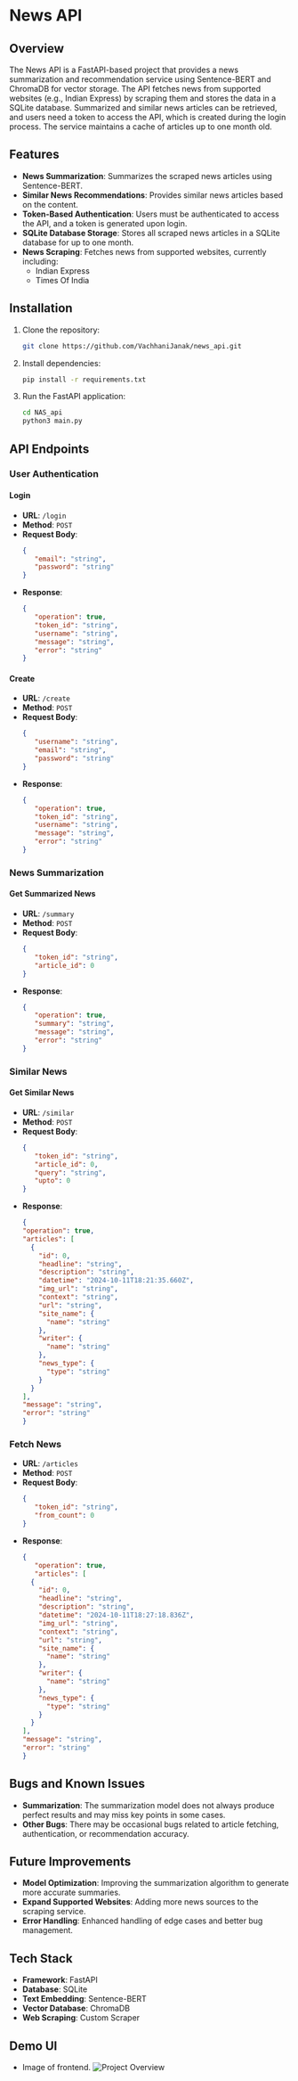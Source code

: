 # News API

## Overview
The News API is a FastAPI-based project that provides a news summarization and recommendation service using Sentence-BERT and ChromaDB for vector storage. The API fetches news from supported websites (e.g., Indian Express) by scraping them and stores the data in a SQLite database. Summarized and similar news articles can be retrieved, and users need a token to access the API, which is created during the login process. The service maintains a cache of articles up to one month old.

## Features
- **News Summarization**: Summarizes the scraped news articles using Sentence-BERT.
- **Similar News Recommendations**: Provides similar news articles based on the content.
- **Token-Based Authentication**: Users must be authenticated to access the API, and a token is generated upon login.
- **SQLite Database Storage**: Stores all scraped news articles in a SQLite database for up to one month.
- **News Scraping**: Fetches news from supported websites, currently including:
  - Indian Express
  - Times Of India

## Installation

1. Clone the repository:
   ```bash
   git clone https://github.com/VachhaniJanak/news_api.git
   ```

2. Install dependencies:
   ```bash
   pip install -r requirements.txt
   ```

3. Run the FastAPI application:
   ```bash    
   cd NAS_api
   python3 main.py
   ```

## API Endpoints

### User Authentication

#### Login
- **URL**: `/login`
- **Method**: `POST`
- **Request Body**:
  ```json
  {
     "email": "string",
     "password": "string"
  }
  ```
- **Response**:
  ```json
  {
     "operation": true,
     "token_id": "string",
     "username": "string",
     "message": "string",
     "error": "string"
  }
  ``` 
  
#### Create
- **URL**: `/create`
- **Method**: `POST`
- **Request Body**:
  ```json
  {
     "username": "string",
     "email": "string",
     "password": "string"
  }
  ```
- **Response**:
  ```json
  {
     "operation": true,
     "token_id": "string",
     "username": "string",
     "message": "string",
     "error": "string"
  }
  ```

### News Summarization


#### Get Summarized News
- **URL**: `/summary`
- **Method**: `POST`
- **Request Body**:
  ```json
  {
     "token_id": "string",
     "article_id": 0
  }
  ```
- **Response**:
  ```json
  {
     "operation": true,
     "summary": "string",
     "message": "string",
     "error": "string"
  }          
  ```
### Similar News

#### Get Similar News
- **URL**: `/similar`
- **Method**: `POST`
- **Request Body**:
  ```json
  {
     "token_id": "string",
     "article_id": 0,
     "query": "string",
     "upto": 0
  }
  ```
- **Response**:
  ```json
  {
  "operation": true,
  "articles": [
    {
      "id": 0,
      "headline": "string",
      "description": "string",
      "datetime": "2024-10-11T18:21:35.660Z",
      "img_url": "string",
      "context": "string",
      "url": "string",
      "site_name": {
        "name": "string"
      },
      "writer": {
        "name": "string"
      },
      "news_type": {
        "type": "string"
      }
    }
  ],
  "message": "string",
  "error": "string"
  }
  ```

### Fetch News
- **URL**: `/articles`
- **Method**: `POST`
- **Request Body**:
  ```json
  {
     "token_id": "string",
     "from_count": 0
  }
  ```
- **Response**:
  ```json
  {
     "operation": true,
     "articles": [
    {
      "id": 0,
      "headline": "string",
      "description": "string",
      "datetime": "2024-10-11T18:27:18.836Z",
      "img_url": "string",
      "context": "string",
      "url": "string",
      "site_name": {
        "name": "string"
      },
      "writer": {
        "name": "string"
      },
      "news_type": {
        "type": "string"
      }
    }
  ],
  "message": "string",
  "error": "string"
  }      
  ```

## Bugs and Known Issues
- **Summarization**: The summarization model does not always produce perfect results and may miss key points in some cases.
- **Other Bugs**: There may be occasional bugs related to article fetching, authentication, or recommendation accuracy.

## Future Improvements
- **Model Optimization**: Improving the summarization algorithm to generate more accurate summaries.
- **Expand Supported Websites**: Adding more news sources to the scraping service.
- **Error Handling**: Enhanced handling of edge cases and better bug management.
  
## Tech Stack
- **Framework**: FastAPI
- **Database**: SQLite
- **Text Embedding**: Sentence-BERT
- **Vector Database**: ChromaDB
- **Web Scraping**: Custom Scraper

          
## Demo UI
- Image of frontend.
![Project Overview](demo_imgs/1.png)